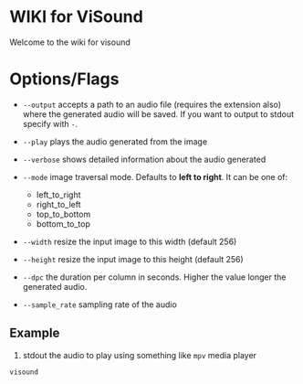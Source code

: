 # WIKI for ViSound

Welcome to the wiki for visound

# Options/Flags

* `--output` accepts a path to an audio file (requires the extension also) where the generated audio will be saved.
If you want to output to stdout specify with `-`.
* `--play` plays the audio generated from the image
* `--verbose` shows detailed information about the audio generated
* `--mode` image traversal mode. Defaults to **left to right**. It can be one of:

    + left_to_right
    + right_to_left
    + top_to_bottom
    + bottom_to_top

* `--width` resize the input image to this width (default 256)
* `--height` resize the input image to this height (default 256)
* `--dpc` the duration per column in seconds. Higher the value longer the generated audio.
* `--sample_rate` sampling rate of the audio

## Example

1. stdout the audio to play using something like `mpv` media player

```
visound
```
